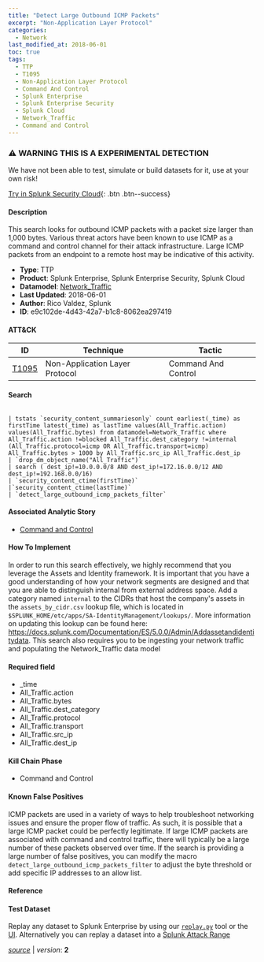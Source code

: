 ```yaml
---
title: "Detect Large Outbound ICMP Packets"
excerpt: "Non-Application Layer Protocol"
categories:
  - Network
last_modified_at: 2018-06-01
toc: true
tags:
  - TTP
  - T1095
  - Non-Application Layer Protocol
  - Command And Control
  - Splunk Enterprise
  - Splunk Enterprise Security
  - Splunk Cloud
  - Network_Traffic
  - Command and Control
---
```


### ⚠️ WARNING THIS IS A EXPERIMENTAL DETECTION
We have not been able to test, simulate or build datasets for it, use at your own risk!


[Try in Splunk Security Cloud](https://www.splunk.com/en_us/cyber-security.html){: .btn .btn--success}

#### Description

This search looks for outbound ICMP packets with a packet size larger than 1,000 bytes. Various threat actors have been known to use ICMP as a command and control channel for their attack infrastructure. Large ICMP packets from an endpoint to a remote host may be indicative of this activity.

- **Type**: TTP
- **Product**: Splunk Enterprise, Splunk Enterprise Security, Splunk Cloud
- **Datamodel**: [Network_Traffic](https://docs.splunk.com/Documentation/CIM/latest/User/NetworkTraffic)
- **Last Updated**: 2018-06-01
- **Author**: Rico Valdez, Splunk
- **ID**: e9c102de-4d43-42a7-b1c8-8062ea297419


#### ATT&CK

| ID          | Technique   | Tactic       |
| ----------- | ----------- |--------------|
| [T1095](https://attack.mitre.org/techniques/T1095/) | Non-Application Layer Protocol | Command And Control |



#### Search

```

| tstats `security_content_summariesonly` count earliest(_time) as firstTime latest(_time) as lastTime values(All_Traffic.action) values(All_Traffic.bytes) from datamodel=Network_Traffic where All_Traffic.action !=blocked All_Traffic.dest_category !=internal (All_Traffic.protocol=icmp OR All_Traffic.transport=icmp) All_Traffic.bytes > 1000 by All_Traffic.src_ip All_Traffic.dest_ip 
| `drop_dm_object_name("All_Traffic")` 
| search ( dest_ip!=10.0.0.0/8 AND dest_ip!=172.16.0.0/12 AND dest_ip!=192.168.0.0/16) 
| `security_content_ctime(firstTime)`
|`security_content_ctime(lastTime)` 
| `detect_large_outbound_icmp_packets_filter`
```

#### Associated Analytic Story
* [Command and Control](/stories/command_and_control)


#### How To Implement
In order to run this search effectively, we highly recommend that you leverage the Assets and Identity framework. It is important that you have a good understanding of how your network segments are designed and that you are able to distinguish internal from external address space. Add a category named `internal` to the CIDRs that host the company&#39;s assets in the `assets_by_cidr.csv` lookup file, which is located in `$SPLUNK_HOME/etc/apps/SA-IdentityManagement/lookups/`. More information on updating this lookup can be found here: https://docs.splunk.com/Documentation/ES/5.0.0/Admin/Addassetandidentitydata. This search also requires you to be ingesting your network traffic and populating the Network_Traffic data model

#### Required field
* _time
* All_Traffic.action
* All_Traffic.bytes
* All_Traffic.dest_category
* All_Traffic.protocol
* All_Traffic.transport
* All_Traffic.src_ip
* All_Traffic.dest_ip


#### Kill Chain Phase
* Command and Control


#### Known False Positives
ICMP packets are used in a variety of ways to help troubleshoot networking issues and ensure the proper flow of traffic. As such, it is possible that a large ICMP packet could be perfectly legitimate. If large ICMP packets are associated with command and control traffic, there will typically be a large number of these packets observed over time. If the search is providing a large number of false positives, you can modify the macro `detect_large_outbound_icmp_packets_filter` to adjust the byte threshold or add specific IP addresses to an allow list.




#### Reference


#### Test Dataset
Replay any dataset to Splunk Enterprise by using our [`replay.py`](https://github.com/splunk/attack_data#using-replaypy) tool or the [UI](https://github.com/splunk/attack_data#using-ui).
Alternatively you can replay a dataset into a [Splunk Attack Range](https://github.com/splunk/attack_range#replay-dumps-into-attack-range-splunk-server)




[*source*](https://github.com/splunk/security_content/tree/develop/detections/experimental/network/detect_large_outbound_icmp_packets.yml) \| *version*: **2**